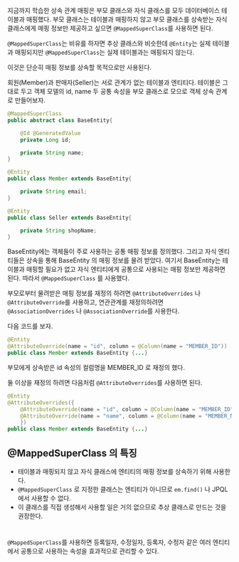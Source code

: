 지금까지 학습한 상속 관계 매핑은 부모 클래스와 자식 클래스를 모두 데이터베이스 테이블과 매핑했다. 부모 클래스는 테이블과 매핑하지 않고 부모 클래스를 상속받는 자식 클래스에게 매핑 정보만 제공하고 싶으면 `@MappedSuperClass`를 사용하면 된다.

`@MappedSuperClass`는 비유를 하자면 추상 클래스와 비슷한데 `@Entity`는 실제 테이블과 매핑되지만 `@MappedSuperClass`는 실제 테이블과는 매핑되지 않는다. 

이것은 단순히 매핑 정보를 상속할 목적으로만 사용된다.

회원(Member)과 판매자(Seller)는 서로 관계가 없는 테이블과 엔티티다. 테이블은 그대로 두고 객체 모델의 id, name 두 공통 속성을 부모 클래스로 모으로 객체 상속 관계로 만들어보자.

```java
@MappedSuperClass
public abstract class BaseEntity{

	@Id @GeneratedValue
	private Long id;

	private String name;
}
```

```java
@Entity
public class Member extends BaseEntity{

	private String email;
}
```

```java
@Entity
public class Seller extends BaseEntity{

	private String shopName;
}
```

BaseEntity에는 객체들이 주로 사용하는 공통 매핑 정보를 정의했다. 그리고 자식 엔티티들은 상속을 통해 BaseEntity 의 매핑 정보를 물려 받았다. 여기서 BaseEntity는 테이블과 매핑할 필요가 없고 자식 엔티티에게 공통으로 사용되는 매핑 정보만 제공하면 된다. 따라서 `@MappedSuperClass` 를 사용했다.

부모로부터 물려받은 매핑 정보를 재정의 하려면 `@AttributeOverrides` 나 `@AttributeOverride`를 사용하고, 연관관계를 재정의하려면 `@AssociationOverrides` 나 `@AssociationOverride`를 사용한다.

다음 코드를 보자.

```java
@Entity
@AttributeOverride(name = "id", column = @Column(name = "MEMBER_ID"))
public class Member extends BaseEntity {...}
```

부모에게 상속받은 id 속성의 컬럼명을 MEMBER_ID 로 재정의 했다.

둘 이상을 재정의 하려면 다음처럼 `@AttributeOverrides`를 사용하면 된다.

```java
@Entity
@AttributeOverrides({
	@AttributeOverride(name = "id", column = @Column(name = "MEMBER_ID")),
	@AttributeOverride(name = "name", column = @Column(name = "MEMBER_NAME"))
	})
public class Member extends BaseEntity {...}
```

## @MappedSuperClass 의 특징
- 테이블과 매핑되지 않고 자식 클래스에 엔티티의 매핑 정보를 상속하기 위해 사용한다.
- `@MappedSuperClass` 로 지정한 클래스는 엔티티가 아니므로 `em.find()` 나 JPQL에서 사용할 수 없다.
- 이 클래스를 직접 생성해서 사용할 일은 거의 없으므로 추상 클래스로 만드는 것을 권장한다.

# 

`@MappedSuperClass`를 사용하면 등록일자, 수정일자, 등록자, 수정자 같은 여러 엔티티에서 공통으로 사용하는 속성을 효과적으로 관리할 수 있다.